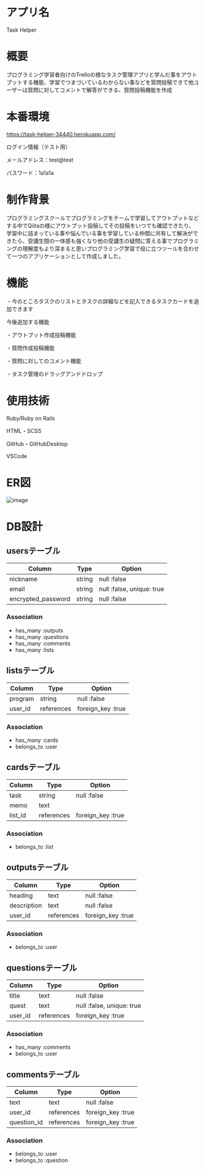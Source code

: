 # アプリ名
Task Helper

# 概要
プログラミング学習者向けのTrelloの様なタスク管理アプリと学んだ事をアウトプットする機能、学習でつまづいているわからない事などを質問投稿できて他ユーザーは質問に対してコメントで解答ができる、質問投稿機能を作成

# 本番環境
https://task-helper-34440.herokuapp.com/

ログイン情報（テスト用）

メールアドレス：test@test

パスワード：1a1a1a

# 制作背景
プログラミングスクールでプログラミングをチームで学習してアウトプットなどする中でQiitaの様にアウトプット投稿してその投稿をいつでも確認できたり、学習中に詰まっている事や悩んでいる事を学習している仲間に共有して解決ができたら、受講生間の一体感も強くなり他の受講生の疑問に答える事でプログラミングの理解度もより深まると思いプログラミング学習で役に立つツールを合わせて一つのアプリケーションとして作成しました。

# 機能
・今のところタスクのリストとタスクの詳細などを記入できるタスクカードを追加できます

今後追加する機能

・アウトプット作成投稿機能

・質問作成投稿機能

・質問に対してのコメント機能

・タスク管理のドラッグアンドドロップ

# 使用技術
Ruby/Ruby on Rails

HTML・SCSS

GitHub・GitHubDesktop

VSCode

# ER図
![image](https://user-images.githubusercontent.com/78135984/112461778-9ee62280-8da3-11eb-83f3-08e9a5368777.png)


# DB設計

## usersテーブル

| Column             | Type       | Option                    |
| ------------------ | ---------- | ------------------------- |
| nickname           | string     | null :false               |
| email              | string     | null :false, unique: true |
| encrypted_password | string     | null :false               |

### Association

- has_many :outputs
- has_many :questions
- has_many :comments
- has_many :lists

## listsテーブル

| Column             | Type       | Option                    |
| ------------------ | ---------- | ------------------------- |
| program            | string     | null :false               |
| user_id           | references | foreign_key :true         |

### Association

- has_many :cards
- belongs_to :user

## cardsテーブル

| Column             | Type       | Option                    |
| ------------------ | ---------- | ------------------------- |
| task               | string     | null :false               |
| memo               | text       |                           |
| list_id            | references | foreign_key :true         |

### Association

- belongs_to :list

## outputsテーブル

| Column             | Type       | Option                    |
| ------------------ | ---------- | ------------------------- |
| heading            | text       | null :false               |
| description        | text       | null :false               |
| user_id            | references | foreign_key :true         |

### Association

- belongs_to :user

## questionsテーブル

| Column             | Type       | Option                    |
| ------------------ | ---------- | ------------------------- |
| title              | text       | null :false               |
| quest              | text       | null :false, unique: true |
| user_id            | references | foreign_key :true         |

### Association

- has_many :comments
- belongs_to :user

## commentsテーブル

| Column             | Type       | Option                    |
| ------------------ | ---------- | ------------------------- |
| text               | text       | null :false               |
| user_id            | references | foreign_key :true         |
| question_id        | references | foreign_key :true         |

### Association

- belongs_to :user
- belongs_to :question